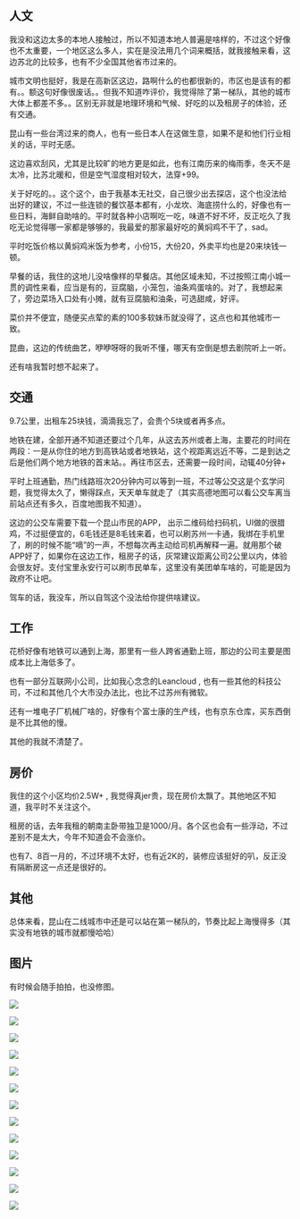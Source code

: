 ## 人文

我没和这边太多的本地人接触过，所以不知道本地人普遍是啥样的，不过这个好像也不太重要，一个地区这么多人，实在是没法用几个词来概括，就我接触来看，这边苏北的比较多，也有不少全国其他省市过来的。

城市文明也挺好，我是在高新区这边，路啊什么的也都很新的，市区也是该有的都有。。额这句好像很废话。。但我不知道咋评价，我觉得除了第一梯队，其他的城市大体上都差不多。。区别无非就是地理环境和气候、好吃的以及租房子的体验，还有交通。

昆山有一些台湾过来的商人，也有一些日本人在这做生意，如果不是和他们行业相关的话，平时无感。

这边喜欢刮风，尤其是比较旷的地方更是如此，也有江南历来的梅雨季，冬天不是太冷，比苏北暖和，但是空气湿度相对较大，法穿+99。

关于好吃的。。这个这个，由于我基本无社交，自己很少出去探店，这个也没法给出好的建议，不过一些连锁的餐饮基本都有，小龙坎、海底捞什么的，好像也有一些日料，海鲜自助啥的。平时就各种小店啊吃一吃，味道不好不坏，反正吃久了我吃无论觉得哪一家都是够够的，我最爱的那家最好吃的黄焖鸡不干了，sad。

平时吃饭价格以黄焖鸡米饭为参考，小份15，大份20，外卖平均也是20来块钱一顿。

早餐的话，我住的这地儿没啥像样的早餐店。其他区域未知，不过按照江南小城一贯的调性来看，应当是有的，豆腐脑，小笼包，油条鸡蛋啥的。对了，我想起来了，旁边菜场入口处有小摊，就有豆腐脑和油条，可选甜咸，好评。

菜价并不便宜，随便买点荤的素的100多软妹币就没得了，这点也和其他城市一致。

昆曲，这边的传统曲艺，咿咿呀呀的我听不懂，哪天有空倒是想去剧院听上一听。

还有啥我暂时想不起来了。

## 交通

9.7公里，出租车25块钱，滴滴我忘了，会贵个5块或者再多点。

地铁在建，全部开通不知道还要过个几年，从这去苏州或者上海，主要花的时间在两段：一是从你住的地方到高铁站或者地铁站，这个视距离远近不等，二是到达之后是他们两个地方地铁的首末站。。再往市区去，还需要一段时间，动辄40分钟+

平时上班通勤，热门线路班次20分钟内可以等到一班，不过等公交这是个玄学问题，我觉得太久了，懒得踩点，天天单车就走了（其实高德地图可以看公交车离当前站点还有多久，百度地图我不知道）。

这边的公交车需要下载一个昆山市民的APP， 出示二维码给扫码机，UI做的很腊鸡，不过挺便宜的，6毛钱还是8毛钱来着，也可以刷苏州一卡通，我绑在手机里了，刷的时候不能“嘀”的一声，不想每次再主动给司机再解释一遍。就用那个破APP好了，如果你在这边工作，租房子的话，灰常建议距离公司2公里以内，体验会很友好。支付宝里永安行可以刷市民单车，这里没有美团单车啥的，可能是因为政府不让吧。

驾车的话，我没车，所以自驾这个没法给你提供啥建议。

## 工作

花桥好像有地铁可以通到上海，那里有一些人跨省通勤上班，那边的公司主要是图成本比上海低多了。

也有一部分互联网小公司，比如我心念念的Leancloud , 也有一些其他的科技公司，不过和其他几个大市没办法比，也比不过苏州有微软。

还有一堆电子厂机械厂啥的，好像有个富士康的生产线，也有京东仓库，买东西倒是不比其他的慢。

其他的我就不清楚了。

## 房价

我住的这个小区均价2.5W+ , 我觉得真jer贵，现在房价太飘了。其他地区不知道，我平时不关注这个。

租房的话，去年我租的朝南主卧带独卫是1000/月。各个区也会有一些浮动，不过差别不是太大，今年不知道会不会涨价。

也有7、8百一月的，不过环境不太好，也有近2K的，装修应该挺好的叭，反正没有隔断房这一点还是很好的。

## 其他

总体来看，昆山在二线城市中还是可以站在第一梯队的，节奏比起上海慢得多（其实没有地铁的城市就都慢哈哈）

## 图片

有时候会随手拍拍，也没修图。

![](https://pkq-blog-img.oss-cn-hangzhou.aliyuncs.com/20200319205328.jpg?x-oss-process=style/small)



![](https://pkq-blog-img.oss-cn-hangzhou.aliyuncs.com/20200319205340.jpg?x-oss-process=style/small)



![](https://pkq-blog-img.oss-cn-hangzhou.aliyuncs.com/20200319205401.jpg?x-oss-process=style/small)



![](https://pkq-blog-img.oss-cn-hangzhou.aliyuncs.com/20200319205411.jpg?x-oss-process=style/small)





![](https://pkq-blog-img.oss-cn-hangzhou.aliyuncs.com/20200319205421.jpg?x-oss-process=style/small)



![](https://pkq-blog-img.oss-cn-hangzhou.aliyuncs.com/20200319205432.jpg?x-oss-process=style/small)



![](https://pkq-blog-img.oss-cn-hangzhou.aliyuncs.com/20200319205439.jpg?x-oss-process=style/small)



![](https://pkq-blog-img.oss-cn-hangzhou.aliyuncs.com/20200319205447.jpg?x-oss-process=style/small)



![](https://pkq-blog-img.oss-cn-hangzhou.aliyuncs.com/20200319205458.jpg?x-oss-process=style/small)



![](https://pkq-blog-img.oss-cn-hangzhou.aliyuncs.com/20200319205510.jpg?x-oss-process=style/small)

![](https://pkq-blog-img.oss-cn-hangzhou.aliyuncs.com/20200319205536.jpg?x-oss-process=style/small)

![](https://pkq-blog-img.oss-cn-hangzhou.aliyuncs.com/20200319205544.jpg?x-oss-process=style/small)



![](https://pkq-blog-img.oss-cn-hangzhou.aliyuncs.com/20200319205642.jpg?x-oss-process=style/small)









